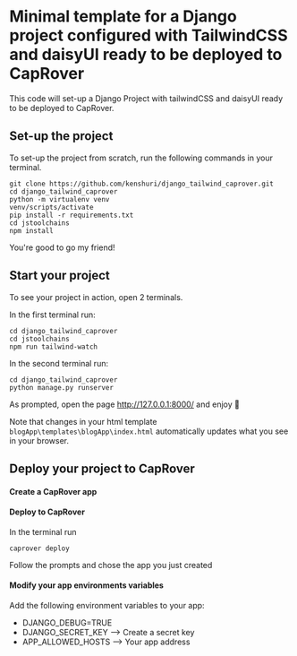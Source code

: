 # Minimal template for a Django project configured with TailwindCSS and daisyUI ready to be deployed to CapRover

This code will set-up a Django Project with tailwindCSS and daisyUI ready to be deployed to CapRover.

## Set-up the project

To set-up the project from scratch, run the following commands in your terminal.

```shell
git clone https://github.com/kenshuri/django_tailwind_caprover.git
cd django_tailwind_caprover
python -m virtualenv venv
venv/scripts/activate
pip install -r requirements.txt
cd jstoolchains
npm install
```

You're good to go my friend!

## Start your project 

To see your project in action, open 2 terminals.

In the first terminal run:
```shell
cd django_tailwind_caprover
cd jstoolchains
npm run tailwind-watch
```

In the second terminal run:
```shell
cd django_tailwind_caprover
python manage.py runserver
```

As prompted, open the page http://127.0.0.1:8000/ and enjoy 🚀

Note that changes in your html template `blogApp\templates\blogApp\index.html` automatically updates what you see in your browser.

## Deploy your project to CapRover

#### Create a CapRover app

#### Deploy to CapRover

In the terminal run
```shell
caprover deploy
```

Follow the prompts and chose the app you just created

#### Modify your app environments variables

Add the following environment variables to your app:

* DJANGO_DEBUG=TRUE
* DJANGO_SECRET_KEY --> Create a secret key
* APP_ALLOWED_HOSTS --> Your app address
